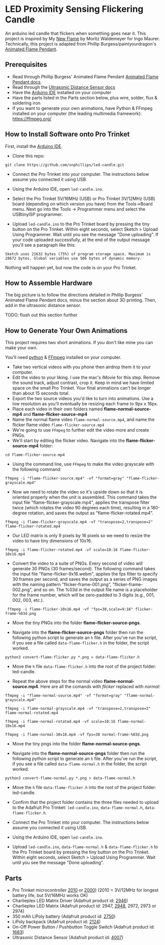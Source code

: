 # LED Proximity Sensing Flickering Candle
An arduino led candle that flickers when something goes near it. This project is inspired by My [New Flame](https://www.ingo-maurer.com/en/products/my-new-flame/) by Moritz Waldemeyer for Ingo Maurer. Technically, this project is adapted from Phillip Burgess/paintyourdragon's [Animated Flame Pendant](https://learn.adafruit.com/animated-flame-pendant).


## Prerequisites
- Read through Phillip Burgess' Animated Flame Pendant [Animated Flame Pendant docs](https://learn.adafruit.com/animated-flame-pendant).
- Read through the [Ultrasonic Distance Sensor docs](https://learn.adafruit.com/ultrasonic-sonar-distance-sensors)
- Have the [Arduino IDE](https://www.arduino.cc/en/software) installed on your computer
- Have the parts listed in the Parts section below, plus wire, solder, flux & soldering iron
- If you want to generate your own animations, have Python & FFmpeg installed on your computer (the leading multimedia framework): https://ffmpeg.org/


## How to Install Software onto Pro Trinket

First, install the [Arduino IDE](https://www.arduino.cc/en/software).

- Clone this repo:


`git clone https://github.com/snphillips/led-candle.git`


- Connect the Pro Trinket into your computer. The instructions below assume you connected it using USB.

- Using the Arduino IDE, open `led-candle.ino`.

- Select the Pro Trinket 5V/16MHz (USB) or Pro Trinket 3V/12MHz (USB) board (depending on which version you have) from the Tools->Board menu.
Next go into the Tools -> Programmer menu and select the USBtinyISP programmer.

- Upload `led-candle.ino` to the Pro Trinket board by pressing the tiny button on the Pro Trinket. Within eight seconds, select Sketch > Upload Using Programmer. Wait until you see the message "Done uploading". 
If your code uploaded successfully, at the end of the output message you'll see a paragraph like this:


`Sketch uses 21632 bytes (75%) of program storage space. Maximum is 28672 bytes.
Global variables use 506 bytes of dynamic memory.`


Nothing will happen yet, but now the code is on your Pro Trinket.

## How to Assemble Hardware
The big picture is to follow the directions detailed in Phillip Burgess' Animated Flame Pendant docs, minus the section about 3D printing. Then, add in the ultrasonic distance sensor.

TODO: flush out this section further


## How to Generate Your Own Animations
This project requires two short animations. If you don't like mine you can make your own.

You'll need [python](https://www.python.org/about/gettingstarted/) & [FFmpeg](https://ffmpeg.org/) installed on your computer.

- Take two vertical videos with you phone then airdrop them it to your computer.
- Edit the video to your liking. I use the mac's iMovie for this step. Remove the sound track, adjust contrast, crop it. Keep in mind we have limited space on the small Pro Trinket. Your final animations can't be longer than about 15 seconds total.
- Export the two source videos you'd like to turn into animations. Use a low resolution as you'll eventually be resizing each frame to 9px x 16px.
- Place each video in their own folders named **flame-normal-source-mp4** and **flame-flicker-source-mp4**
- Name the normal flame video `flame-normal-source.mp4`, and name the flicker flame video `flame-flicker-source.mp4`
- We're going to use `FFmpeg` to further edit the video more and create PNGs. 
- We'll start by editing the flicker video. Navigate into the **flame-flicker-source-mp4** folder: 


```
cd flame-flicker-source-mp4
```

- Using the command line, use `FFmpeg` to make the video grayscale with the following command:

```
ffmpeg -i "flame-flicker-source.mp4" -vf "format=gray" "flame-flicker-grayscale.mp4"
```


- Now we need to rotate the video so it's upside down so that it is oriented properly when the unit is assembled. This command takes the input file "flame-flicker-grayscale.mp4", applies the transpose filter twice (which rotates the video 90 degrees each time), resulting in a 180-degree rotation, and saves the output as "flame-flicker-rotated.mp4".


```
ffmpeg -i flame-flicker-grayscale.mp4 -vf "transpose=2,transpose=2" flame-flicker-rotated.mp4
```


- Our LED matrix is only 9 pixels by 16 pixels so we need to resize the video to have tiny dimensions of 10x16.


```
ffmpeg -i flame-flicker-rotated.mp4 -vf scale=10:16 flame-flicker-10x16.mp4 
```


- Convert the video to a suite of PNGs. Every second of video will generate 30 PNGs (30 frames/second). The following command takes the input file "flame-flicker-9x16.webm", applies the fps filter to specify 30 frames per second, and saves the output as a series of PNG images with the naming pattern "flicker-frame-001.png", "flicker-frame-002.png", and so on. The %03d in the output file name is a placeholder for the frame number, which will be zero-padded to 3 digits (e.g., 001, 002, 003, etc.).

```
 ffmpeg -i flame-flicker-10x16.mp4 -vf "fps=30,scale=9:16" flicker-frame-%03d.png
```


- Move the tiny PNGs into the folder **flame-flicker-source-pngs**.

- Navigate into the **flame-flicker-source-pngs** folder then run the following python script to generate an `h` file. After you've run the script, if you see a file called `data-flame-flicker.h` in the folder, the script worked.

```
python3 convert-flame-flicker.py *.png > data-flame-flicker.h
```

- Move the `h` file `data-flame-flicker.h` into the root of the project folder: led-candle.


- Repeat the above steps for the normal video **flame-normal-source.mp4**. Here are all the comands with _flicker_ replaced with _normal_:

```
ffmpeg -i "flame-normal-source.mp4" -vf "format=gray" "flame-normal-grayscale.mp4"
```
```
ffmpeg -i flame-normal-grayscale.mp4 -vf "transpose=2,transpose=2" flame-normal-rotated.mp4
```
```
ffmpeg -i flame-normal-rotated.mp4 -vf scale=10:16 flame-normal-10x16.mp4 
```
```
ffmpeg -i flame-normal-10x16.mp4 -vf fps=30 normal-frame-%03d.png
```

- Move the tiny pngs into the folder **flame-normal-source-pngs**.

- Navigate into the **flame-normal-source-pngs** folder then run the following python script to generate an `h` file. After you've run the script, if you see a file called `data-flame-normal.h` in the folder, the script worked.

```
python3 convert-flame-normal.py *.png > data-flame-normal.h
```
- Move the `h` file `data-flame-flicker.h` into the root of the project folder: led-candle.

- Confirm that the project folder contains the three files needed to upload to the Adafruit Pro Trinket: `led-candle.ino`, `data-flame-normal.h`, `data-flame-flicker.h`.

- Connect the Pro Trinket into your computer. The instructions below assume you connected it using USB.

- Using the Arduino IDE, open `led-candle.ino`.

- Upload `led-candle.ino`, `data-flame-normal.h` & `data-flame-flicker.h` to the Pro Trinket board by pressing the tiny button on the Pro Trinket. Within eight seconds, select Sketch > Upload Using Programmer. Wait until you see the message "Done uploading". 


## Parts
- Pro Trinket microcontroller [2010](https://www.adafruit.com/product/2010) or [2000](https://www.adafruit.com/product/2000)) (2010 = 3V/12MHz for longest battery life, but 5V/16MHz works OK)
- Charlieplex LED Matrix Driver (Adafruit product id: [2946](https://www.adafruit.com/product/2946))
- Charlieplex LED Matrix (Adafruit product id: 2947, [2948](https://www.adafruit.com/product/2948), 2972, 2973 or 2974)
- 350 mAh LiPoly battery (Adafruit product id: [2750](https://www.adafruit.com/product/2750))
- LiPoly backpack (Adafruit product id: [2124](https://www.adafruit.com/product/2224))
- On-Off Power Button / Pushbutton Toggle Switch (Adafruit product id: [1683](https://www.adafruit.com/product/1683))
- Ultrasonic Distance Sensor (Adafruit product id: [4007](https://www.adafruit.com/product/4007))
